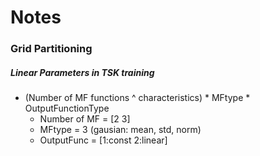# Notes

### Grid Partitioning

##### Linear Parameters in TSK training
- (Number of MF functions ^ characteristics) * MFtype * OutputFunctionType
    - Number of MF = [2 3]
    - MFtype = 3 (gausian: mean, std, norm)
    - OutputFunc = [1:const 2:linear]